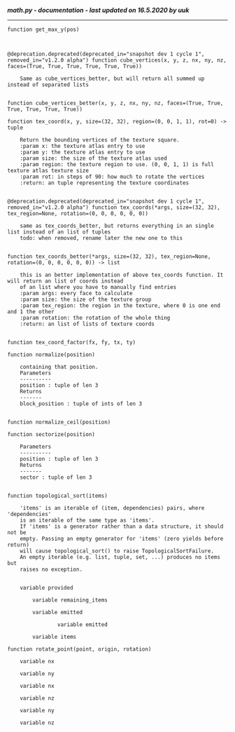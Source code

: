 ***math.py - documentation - last updated on 16.5.2020 by uuk***
___

    function get_max_y(pos)
        


    @deprecation.deprecated(deprecated_in="snapshot dev 1 cycle 1", removed_in="v1.2.0 alpha") function cube_vertices(x, y, z, nx, ny, nz, faces=(True, True, True, True, True, True))
        
        Same as cube_vertices_better, but will return all summed up instead of separated lists


    function cube_vertices_better(x, y, z, nx, ny, nz, faces=(True, True, True, True, True, True))

    function tex_coord(x, y, size=(32, 32), region=(0, 0, 1, 1), rot=0) -> tuple
        
        Return the bounding vertices of the texture square.
        :param x: the texture atlas entry to use
        :param y: the texture atlas entry to use
        :param size: the size of the texture atlas used
        :param region: the texture region to use. (0, 0, 1, 1) is full texture atlas texture size
        :param rot: in steps of 90: how much to rotate the vertices
        :return: an tuple representing the texture coordinates


    @deprecation.deprecated(deprecated_in="snapshot dev 1 cycle 1", removed_in="v1.2.0 alpha") function tex_coords(*args, size=(32, 32), tex_region=None, rotation=(0, 0, 0, 0, 0, 0))
        
        same as tex_coords_better, but returns everything in an single list instead of an list of tuples
        todo: when removed, rename later the new one to this


    function tex_coords_better(*args, size=(32, 32), tex_region=None, rotation=(0, 0, 0, 0, 0, 0)) -> list
        
        this is an better implementation of above tex_coords function. It will return an list of coords instead
        of an list where you have to manually find entries
        :param args: every face to calculate
        :param size: the size of the texture group
        :param tex_region: the region in the texture, where 0 is one end and 1 the other
        :param rotation: the rotation of the whole thing
        :return: an list of lists of texture coords


    function tex_coord_factor(fx, fy, tx, ty)

    function normalize(position)
        
        containing that position.
        Parameters
        ----------
        position : tuple of len 3
        Returns
        -------
        block_position : tuple of ints of len 3


    function normalize_ceil(position)

    function sectorize(position)
        
        Parameters
        ----------
        position : tuple of len 3
        Returns
        -------
        sector : tuple of len 3


    function topological_sort(items)
        
        'items' is an iterable of (item, dependencies) pairs, where 'dependencies'
        is an iterable of the same type as 'items'.
        If 'items' is a generator rather than a data structure, it should not be
        empty. Passing an empty generator for 'items' (zero yields before return)
        will cause topological_sort() to raise TopologicalSortFailure.
        An empty iterable (e.g. list, tuple, set, ...) produces no items but
        raises no exception.


        variable provided

            variable remaining_items

            variable emitted

                    variable emitted

            variable items

    function rotate_point(point, origin, rotation)

        variable nx

        variable ny

        variable nx

        variable nz

        variable ny

        variable nz